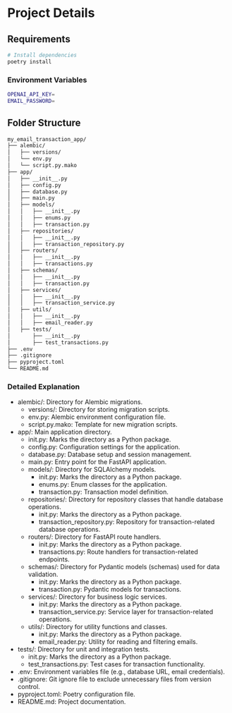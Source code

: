 
# Project Details
## Requirements
```sh
# Install dependencies
poetry install
```
### Environment Variables
```sh
OPENAI_API_KEY=
EMAIL_PASSWORD=
```

## Folder Structure

```sh
my_email_transaction_app/
├── alembic/
│   ├── versions/
│   └── env.py
│   └── script.py.mako
├── app/
│   ├── __init__.py
│   ├── config.py
│   ├── database.py
│   ├── main.py
│   ├── models/
│   │   ├── __init__.py
│   │   ├── enums.py
│   │   ├── transaction.py
│   ├── repositories/
│   │   ├── __init__.py
│   │   ├── transaction_repository.py
│   ├── routers/
│   │   ├── __init__.py
│   │   ├── transactions.py
│   ├── schemas/
│   │   ├── __init__.py
│   │   ├── transaction.py
│   ├── services/
│   │   ├── __init__.py
│   │   ├── transaction_service.py
│   ├── utils/
│   │   ├── __init__.py
│   │   ├── email_reader.py
│   ├── tests/
│       ├── __init__.py
│       ├── test_transactions.py
├── .env
├── .gitignore
├── pyproject.toml
└── README.md
```

### Detailed Explanation
- alembic/: Directory for Alembic migrations.
    - versions/: Directory for storing migration scripts.
    - env.py: Alembic environment configuration file.
    - script.py.mako: Template for new migration scripts.
- app/: Main application directory.
    - init.py: Marks the directory as a Python package.
    - config.py: Configuration settings for the application.
    - database.py: Database setup and session management.
    - main.py: Entry point for the FastAPI application.
    - models/: Directory for SQLAlchemy models.
        - init.py: Marks the directory as a Python package.
        - enums.py: Enum classes for the application.
        - transaction.py: Transaction model definition.
    - repositories/: Directory for repository classes that handle database operations.
        - init.py: Marks the directory as a Python package.
        - transaction_repository.py: Repository for transaction-related database operations.
    - routers/: Directory for FastAPI route handlers.
        - init.py: Marks the directory as a Python package.
        - transactions.py: Route handlers for transaction-related endpoints.
    - schemas/: Directory for Pydantic models (schemas) used for data validation.
        - init.py: Marks the directory as a Python package.
        - transaction.py: Pydantic models for transactions.
    - services/: Directory for business logic services.
        - init.py: Marks the directory as a Python package.
        - transaction_service.py: Service layer for transaction-related operations.
    - utils/: Directory for utility functions and classes.
        - init.py: Marks the directory as a Python package.
        - email_reader.py: Utility for reading and filtering emails.
- tests/: Directory for unit and integration tests.
    - init.py: Marks the directory as a Python package.
    - test_transactions.py: Test cases for transaction functionality.
- .env: Environment variables file (e.g., database URL, email credentials).
- .gitignore: Git ignore file to exclude unnecessary files from version control.
- pyproject.toml: Poetry configuration file.
- README.md: Project documentation.